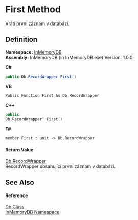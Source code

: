 # First Method


Vrátí první záznam v databázi.



## Definition
**Namespace:** <a href="044e8d7f-0f94-a8b4-bd65-529f6359fdf7">InMemoryDB</a>  
**Assembly:** InMemoryDB (in InMemoryDB.exe) Version: 1.0.0

**C#**
``` C#
public Db.RecordWrapper First()
```
**VB**
``` VB
Public Function First As Db.RecordWrapper
```
**C++**
``` C++
public:
Db.RecordWrapper^ First()
```
**F#**
``` F#
member First : unit -> Db.RecordWrapper 
```



#### Return Value
<a href="15d1f56f-3dc8-30e2-1769-44c8b9a97dea">Db.RecordWrapper</a>  
RecordWrapper obsahující první záznam v databázi.

## See Also


#### Reference
<a href="072256a6-4e86-2a0a-723b-934e64bcdb43">Db Class</a>  
<a href="044e8d7f-0f94-a8b4-bd65-529f6359fdf7">InMemoryDB Namespace</a>  
